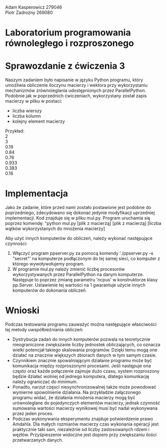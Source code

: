  Adam Kasperowicz 279046  
 Piotr Zadrożny 269080
 # Laboratorium programowania równoległego i rozproszonego
  # Sprawozdanie z ćwiczenia 3
  
Naszym zadaniem było napisanie w języku Python programu, który umożliwia obliczenie iloczynu macierzy i wektora przy wykorzystaniu mechanizmów zrównoleglania udostępnionych przez ParallelPython. Podobnie jak w poprzednich ćwiczeniach, wykorzystany został zapis macierzy w pliku w postaci:
 - liczba wierszy
 - liczba kolumn
 - kolejny element macierzy
 
 Przykład:  
2  
3  
0.19  
0.84  
0.76  
0.933  
0.383  
0.16  

# Implementacja
Jako że zadanie, które przed nami zostało postawione jest podobne do poprzedniego, zdecydowano się dokonać jedynie modyfikacji uprzedniej implementacji. 
Kod znajduje się w pliku mul.py. Program uruchamia się poprzez komendę:
"python mul.py [plik z macierzą] [plik z macierzą] [liczba wątków wykorzystanych do mnożenia macierzy]

Aby użyć innych komputerów do obliczeń, należy wykonać następujące czynności:
1. Włączyć program ppserver.py za pomocą komendy './ppserver.py -s "secret"' na komputerze podłączonym do tej samej sieci, co komputer z którego wywoływołujemy program.
2. W programie mul.py należy zmienić liczbę procesorów wykorzystywanych przez ParallelPython na danym komputerze. Następuje to poprzez zmianę parametru 'ncpus' w konstruktorze klasy pp.Server. Ustawienie tej wartości na 1 gwarantuje użycie innych komputerów do dokonania obliczeń.
 
 # Wnioski
 Podczas testowania programu zauważyć można następujące właściwości tej metody uwspółbieżniania obliczeń:
- Dystrybucja zadań do innych komputerów pozwala na teoretycznie nieograniczone zwiększanie liczby jednostek obliczających, co oznacza wielki potencjał takiego skalowania programów. Dzięki temu mogą one działać na znacznie większych zbiorach danych w tym samym czasie.
- Czynnikiem znacznie spowalniającym działanie programu może być komunikacja między rozproszonymi procesami. Jeśli następuje ona często oraz każde połączenie zajmuje dużo czasu, system rozproszony będzie działać wolniej od jednego komputera, dlatego komunkację należy ograniczać do minimum.
- Ponadto, narzut częsci niesynchronizowalnej także może powodować wymierne spowolnienie działania. Na przykładzie załączonego programu widać, że działania mnożenia macierzy mogą być urównoleglane do pojedynczych elementów macierzy, jednak czynność sumowania wartości macierzy wynikowej musi być nadal wykonywana przez jeden proces.
- Podczas wykonywania eksperymentu znajduje potwierdzenie prawo Amdahla. Dla małych rozmiarów macierzy czas wykonania operacji jest praktycznie taki sam, niezależnie od liczby zastosowanych rdzeni i węzłów. Przyśpieszenie widoczne jest dopiero przy zwiększaniu ilości przetwarzanych danych.

